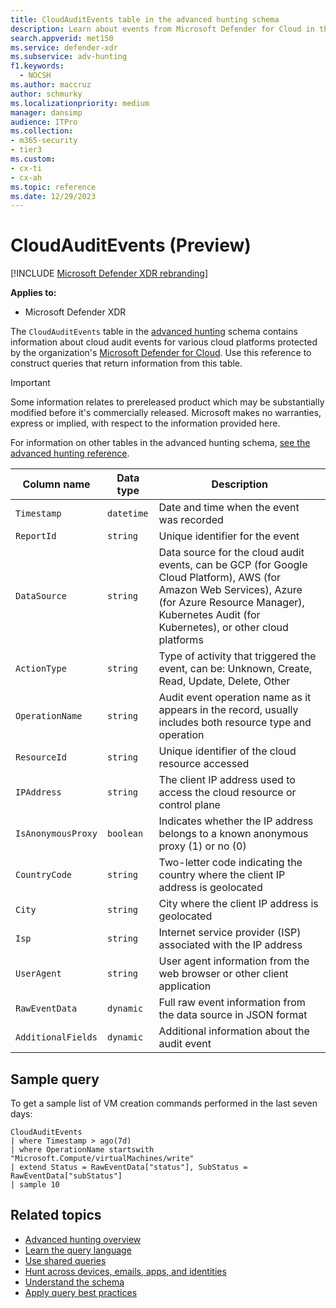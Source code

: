 ```yaml
---
title: CloudAuditEvents table in the advanced hunting schema
description: Learn about events from Microsoft Defender for Cloud in the CloudAuditEvents table of the advanced hunting schema
search.appverid: met150
ms.service: defender-xdr
ms.subservice: adv-hunting
f1.keywords:
  - NOCSH
ms.author: maccruz
author: schmurky
ms.localizationpriority: medium
manager: dansimp
audience: ITPro
ms.collection: 
- m365-security
- tier3
ms.custom: 
- cx-ti
- cx-ah
ms.topic: reference
ms.date: 12/29/2023
---
```


# CloudAuditEvents (Preview)

[!INCLUDE [Microsoft Defender XDR rebranding](../includes/microsoft-defender.md)]

**Applies to:**
- Microsoft Defender XDR



The `CloudAuditEvents` table in the [advanced hunting](advanced-hunting-overview.md) schema contains information about cloud audit events for various cloud platforms protected by the organization's [Microsoft Defender for Cloud](/azure/defender-for-cloud/concept-integration-365#advanced-hunting-in-xdr). Use this reference to construct queries that return information from this table.

> [!IMPORTANT]
> Some information relates to prereleased product which may be substantially modified before it's commercially released. Microsoft makes no warranties, express or implied, with respect to the information provided here.

For information on other tables in the advanced hunting schema, [see the advanced hunting reference](advanced-hunting-schema-tables.md).

| Column name | Data type | Description |
|-------------|-----------|-------------|
| `Timestamp` | `datetime` | Date and time when the event was recorded |
| `ReportId` |	`string` | Unique identifier for the event |
| `DataSource` | `string` | Data source for the cloud audit events, can be GCP (for Google Cloud Platform), AWS (for Amazon Web Services), Azure (for Azure Resource Manager), Kubernetes Audit (for Kubernetes), or other cloud platforms |
| `ActionType` | `string` |	Type of activity that triggered the event, can be: Unknown, Create, Read, Update, Delete, Other |
| `OperationName` |	`string` | Audit event operation name as it appears in the record, usually includes both resource type and operation |
| `ResourceId` | `string` |	Unique identifier of the cloud resource accessed |
| `IPAddress` | `string` | The client IP address used to access the cloud resource or control plane |
| `IsAnonymousProxy` |`boolean` |	Indicates whether the IP address belongs to a known anonymous proxy (1) or no (0) |
| `CountryCode` | `string` | Two-letter code indicating the country where the client IP address is geolocated |
| `City` | `string` | City where the client IP address is geolocated |
| `Isp` | `string` | Internet service provider (ISP) associated with the IP address |
| `UserAgent` | `string` | User agent information from the web browser or other client application |
| `RawEventData` | `dynamic` | Full raw event information from the data source in JSON format |
| `AdditionalFields` |	`dynamic` |	Additional information about the audit event  |

## Sample query

To get a sample list of VM creation commands performed in the last seven days:

```kusto
CloudAuditEvents
| where Timestamp > ago(7d)
| where OperationName startswith "Microsoft.Compute/virtualMachines/write"
| extend Status = RawEventData["status"], SubStatus = RawEventData["subStatus"]
| sample 10
```

## Related topics

- [Advanced hunting overview](advanced-hunting-overview.md)
- [Learn the query language](advanced-hunting-query-language.md)
- [Use shared queries](advanced-hunting-shared-queries.md)
- [Hunt across devices, emails, apps, and identities](advanced-hunting-query-emails-devices.md)
- [Understand the schema](advanced-hunting-schema-tables.md)
- [Apply query best practices](advanced-hunting-best-practices.md)

